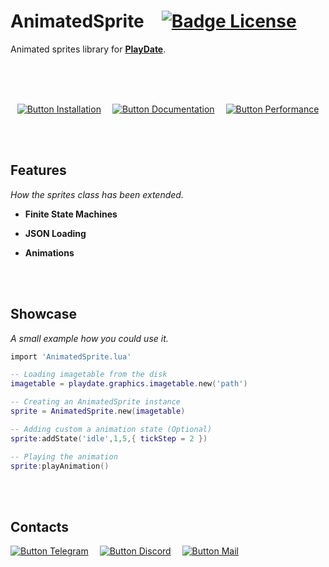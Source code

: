 
# AnimatedSprite   [![Badge License]][License]

Animated sprites library for **[PlayDate]**.

<br>
<br>
<br>

<div align = center>

[![Button Installation]][Install]   
[![Button Documentation]][Wiki]   
[![Button Performance]][Performance]

</div>

<br>
<br>

## Features

*How the sprites class has been extended.*

- **Finite State Machines**

- **JSON Loading**

- **Animations**

<br>
<br>

## Showcase

*A small example how you could use it.*

```lua
import 'AnimatedSprite.lua'

-- Loading imagetable from the disk
imagetable = playdate.graphics.imagetable.new('path')

-- Creating an AnimatedSprite instance
sprite = AnimatedSprite.new(imagetable)

-- Adding custom a animation state (Optional)
sprite:addState('idle',1,5,{ tickStep = 2 })

-- Playing the animation
sprite:playAnimation()
```

<br>
<br>

## Contacts

[![Button Telegram]][Telegram]   
[![Button Discord]][Discord]   
[![Button Mail]][Mail]

<br>


<!----------------------------------------------------------------------------->

[Telegram]: https://tg.brim.ml
[Playdate]: https://play.date/
[Discord]: https://discordapp.com/users/241961053578199040
[Wiki]: https://github.com/Whitebrim/AnimatedSprite/wiki
[Mail]: mailto:white@brim.ml

[Performance]: Documentation/Performance.md
[Install]: Documentation/Installation.md
[License]: LICENSE


<!----------------------------------[ Badges ]--------------------------------->

[Badge License]: https://img.shields.io/badge/License-MIT-ac8b11.svg?style=for-the-badge&labelColor=yellow


<!---------------------------------[ Buttons ]--------------------------------->

[Button Documentation]: https://img.shields.io/badge/Documentation-0099E5?style=for-the-badge&logoColor=white&logo=GitBook
[Button Installation]: https://img.shields.io/badge/Installation-EF2D5E?style=for-the-badge&logoColor=white&logo=DocuSign
[Button Performance]: https://img.shields.io/badge/Performance-428813?style=for-the-badge&logoColor=white&logo=GoogleAnalytics


[Button Telegram]: https://img.shields.io/badge/Telegram-26A5E4?style=for-the-badge&logoColor=white&logo=Telegram
[Button Discord]: https://img.shields.io/badge/Discord-5865F2?style=for-the-badge&logoColor=white&logo=Discord
[Button Mail]: https://img.shields.io/badge/Email-EA4335?style=for-the-badge&logoColor=white&logo=Gmail

